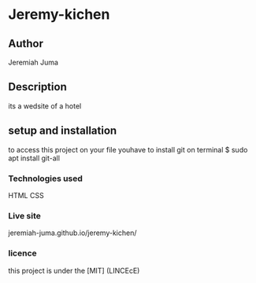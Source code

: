 # Jeremy-kichen
## Author
Jeremiah Juma
## Description
its a wedsite of a hotel
## setup and installation
to access this project on your file youhave to
install git 
 on terminal $ sudo apt install git-all

### Technologies used
HTML
CSS
### Live site
jeremiah-juma.github.io/jeremy-kichen/
### licence
this project is under the [MIT] (LINCEcE)